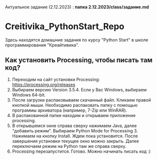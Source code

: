 Актуальное задание (2.12.2023) : **папка 2.12.2023/class/задание.md**

# Creitivika_PythonStart_Repo

Здесь находятся домашние задания по курсу "Python Start" в школе программирования "Креайтивика".

## Как установить Processing, чтобы писать там код?

1. Переходим на сайт установки Processing: https://processing.org/releases
2. Выбираем версию Version 3.5.4. Если у Вас Windows, выбираем Windows 64-bit.
3. После загрузки распаковываем скачанный файл. Кликаем правой кнопкой мыши. Необходимо распаковать папку с помощью программы архиватора (например, 7-Zip или WinRAR).
4. В распакованной папке находим и открываем приложение processing.
5. В открывшемся окне справа сверху нажимаем Java, далее "добавить режим". Выбираем Python Mode for Processing 3. Нажимаем на кнопку Install. Ждем пока установится. После завершения установки текущее окно можно закрыть. Далее переключаем режим на Python там же справа сверху.
6. Processing перезапустится. Готово. Можно начинать писать код :)
